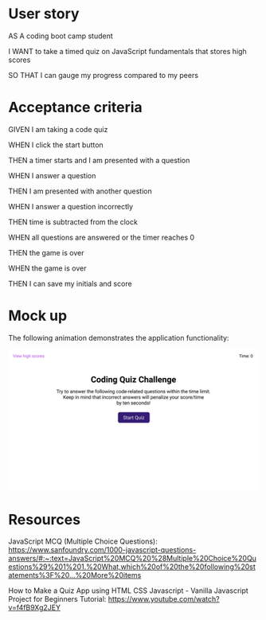 # User story

AS A coding boot camp student

I WANT to take a timed quiz on JavaScript fundamentals that stores high scores

SO THAT I can gauge my progress compared to my peers

# Acceptance criteria

GIVEN I am taking a code quiz

WHEN I click the start button

THEN a timer starts and I am presented with a question

WHEN I answer a question

THEN I am presented with another question

WHEN I answer a question incorrectly

THEN time is subtracted from the clock

WHEN all questions are answered or the timer reaches 0

THEN the game is over

WHEN the game is over

THEN I can save my initials and score

# Mock up

The following animation demonstrates the application functionality:

![A user clicks through an interactive coding quiz, then enters initials to save the high score before resetting and starting over.](./images/04-web-apis-homework-demo.gif)


# Resources

JavaScript MCQ (Multiple Choice Questions): https://www.sanfoundry.com/1000-javascript-questions-answers/#:~:text=JavaScript%20MCQ%20%28Multiple%20Choice%20Questions%29%201%201.%20What,which%20of%20the%20following%20statements%3F%20...%20More%20items

How to Make a Quiz App using HTML CSS Javascript - Vanilla Javascript Project for Beginners Tutorial: https://www.youtube.com/watch?v=f4fB9Xg2JEY

 